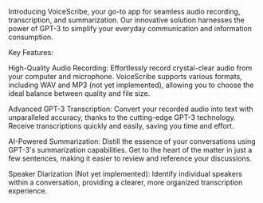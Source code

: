 Introducing VoiceScribe, your go-to app for seamless audio recording, transcription, and summarization. Our innovative solution harnesses the power of GPT-3 to simplify your everyday communication and information consumption.

Key Features:

High-Quality Audio Recording: Effortlessly record crystal-clear audio from your computer and microphone. VoiceScribe supports various formats, including WAV and MP3 (not yet implemented), allowing you to choose the ideal balance between quality and file size.

Advanced GPT-3 Transcription: Convert your recorded audio into text with unparalleled accuracy, thanks to the cutting-edge GPT-3 technology. Receive transcriptions quickly and easily, saving you time and effort.

AI-Powered Summarization: Distill the essence of your conversations using GPT-3's summarization capabilities. Get to the heart of the matter in just a few sentences, making it easier to review and reference your discussions.

Speaker Diarization (Not yet implemented): Identify individual speakers within a conversation, providing a clearer, more organized transcription experience.


